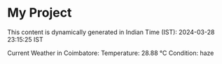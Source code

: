 # My Project

This content is dynamically generated in Indian Time (IST): 2024-03-28 23:15:25 IST


Current Weather in Coimbatore:
Temperature: 28.88 °C
Condition: haze
